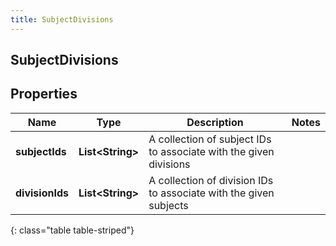 ```yaml
---
title: SubjectDivisions
---
```

## SubjectDivisions


## Properties

| Name | Type | Description | Notes |
| ------------ | ------------- | ------------- | ------------- |
| **subjectIds** | <!----><!---->**List&lt;String&gt;**<!----> | A collection of subject IDs to associate with the given divisions |  |
| **divisionIds** | <!----><!---->**List&lt;String&gt;**<!----> | A collection of division IDs to associate with the given subjects |  |
{: class="table table-striped"}



